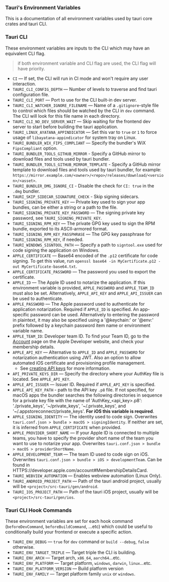### Tauri's Environment Variables

This is a documentation of all environment variables used by tauri core crates and tauri CLI.

### Tauri CLI

These environment variables are inputs to the CLI which may have an equivalent CLI flag.

> if both environment variable and CLI flag are used, the CLI flag will have priority.

- `CI` — If set, the CLI will run in CI mode and won't require any user interaction.
- `TAURI_CLI_CONFIG_DEPTH` — Number of levels to traverse and find tauri configuration file.
- `TAURI_CLI_PORT` — Port to use for the CLI built-in dev server.
- `TAURI_CLI_WATCHER_IGNORE_FILENAME` — Name of a `.gitignore`-style file to control which files should be watched by the CLI in `dev` command. The CLI will look for this file name in each directory.
- `TAURI_CLI_NO_DEV_SERVER_WAIT` — Skip waiting for the frontend dev server to start before building the tauri application.
- `TAURI_LINUX_AYATANA_APPINDICATOR` — Set this var to `true` or `1` to force usage of `libayatana-appindicator` for system tray on Linux.
- `TAURI_BUNDLER_WIX_FIPS_COMPLIANT` — Specify the bundler's WiX `FipsCompliant` option.
- `TAURI_BUNDLER_TOOLS_GITHUB_MIRROR` - Specify a GitHub mirror to download files and tools used by tauri bundler.
- `TAURI_BUNDLER_TOOLS_GITHUB_MIRROR_TEMPLATE` - Specify a GitHub mirror template to download files and tools used by tauri bundler, for example: `https://mirror.example.com/<owner>/<repo>/releases/download/<version>/<asset>`.
- `TAURI_BUNDLER_DMG_IGNORE_CI` - Disable the check for `CI: true` in the `.dmg` bundler.
- `TAURI_SKIP_SIDECAR_SIGNATURE_CHECK` - Skip signing sidecars.
- `TAURI_SIGNING_PRIVATE_KEY` — Private key used to sign your app bundles, can be either a string or a path to the file.
- `TAURI_SIGNING_PRIVATE_KEY_PASSWORD` — The signing private key password, see `TAURI_SIGNING_PRIVATE_KEY`.
- `TAURI_SIGNING_RPM_KEY` — The private GPG key used to sign the RPM bundle, exported to its ASCII-armored format.
- `TAURI_SIGNING_RPM_KEY_PASSPHRASE` — The GPG key passphrase for `TAURI_SIGNING_RPM_KEY`, if needed.
- `TAURI_WINDOWS_SIGNTOOL_PATH` — Specify a path to `signtool.exe` used for code signing the application on Windows.
- `APPLE_CERTIFICATE` — Base64 encoded of the `.p12` certificate for code signing. To get this value, run `openssl base64 -in MyCertificate.p12 -out MyCertificate-base64.txt`.
- `APPLE_CERTIFICATE_PASSWORD` — The password you used to export the certificate.
- `APPLE_ID` — The Apple ID used to notarize the application. If this environment variable is provided, `APPLE_PASSWORD` and `APPLE_TEAM_ID` must also be set. Alternatively, `APPLE_API_KEY` and `APPLE_API_ISSUER` can be used to authenticate.
- `APPLE_PASSWORD` — The Apple password used to authenticate for application notarization. Required if `APPLE_ID` is specified. An app-specific password can be used. Alternatively to entering the password in plaintext, it may also be specified using a '@keychain:' or '@env:' prefix followed by a keychain password item name or environment variable name.
- `APPLE_TEAM_ID`: Developer team ID. To find your Team ID, go to the [Account](HTTPS://developer.apple.com/account) page on the Apple Developer website, and check your membership details.
- `APPLE_API_KEY` — Alternative to `APPLE_ID` and `APPLE_PASSWORD` for notarization authentication using JWT. Also an option to allow automated iOS certificate and provisioning profile management.
  - See [creating API keys](HTTPS://developer.apple.com/documentation/appstoreconnectapi/creating_api_keys_for_app_store_connect_api) for more information.
- `API_PRIVATE_KEYS_DIR` — Specify the directory where your AuthKey file is located. See `APPLE_API_KEY`.
- `APPLE_API_ISSUER` — Issuer ID. Required if `APPLE_API_KEY` is specified.
- `APPLE_API_KEY_PATH` - path to the API key `.p8` file. If not specified, for macOS apps the bundler searches the following directories in sequence for a private key file with the name of 'AuthKey\_<api_key>.p8': './private_keys', '~/private_keys', '~/.private_keys', and '~/.appstoreconnect/private_keys'. **For iOS this variable is required**.
- `APPLE_SIGNING_IDENTITY` — The identity used to code sign. Overwrites `tauri.conf.json > bundle > macOS > signingIdentity`. If neither are set, it is inferred from `APPLE_CERTIFICATE` when provided.
- `APPLE_PROVIDER_SHORT_NAME` — If your Apple ID is connected to multiple teams, you have to specify the provider short name of the team you want to use to notarize your app. Overwrites `tauri.conf.json > bundle > macOS > providerShortName`.
- `APPLE_DEVELOPMENT_TEAM` — The team ID used to code sign on iOS. Overwrites `tauri.conf.json > bundle > iOS > developmentTeam`. Can be found in HTTPS://developer.apple.com/account#MembershipDetailsCard.
- `TAURI_WEBVIEW_AUTOMATION` — Enables webview automation (Linux Only).
- `TAURI_ANDROID_PROJECT_PATH` — Path of the tauri android project, usually will be `<project>/src-tauri/gen/android`.
- `TAURI_IOS_PROJECT_PATH` — Path of the tauri iOS project, usually will be `<project>/src-tauri/gen/ios`.

### Tauri CLI Hook Commands

These environment variables are set for each hook command (`beforeDevCommand`, `beforeBuildCommand`, ...etc) which could be useful to conditionally build your frontend or execute a specific action.

- `TAURI_ENV_DEBUG` — `true` for `dev` command or `build --debug`, `false` otherwise.
- `TAURI_ENV_TARGET_TRIPLE` — Target triple the CLI is building.
- `TAURI_ENV_ARCH` — Target arch, `x86_64`, `aarch64`...etc.
- `TAURI_ENV_PLATFORM` — Target platform, `windows`, `darwin`, `linux`...etc.
- `TAURI_ENV_PLATFORM_VERSION` — Build platform version
- `TAURI_ENV_FAMILY` — Target platform family `unix` or `windows`.
